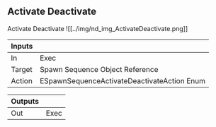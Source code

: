 ## Activate Deactivate
Activate Deactivate
![[../img/nd_img_ActivateDeactivate.png]]

|Inputs||
|--|--|
| In | Exec |
| Target | Spawn Sequence Object Reference |
| Action | ESpawnSequenceActivateDeactivateAction Enum |

|Outputs||
|--|--|
| Out | Exec |
